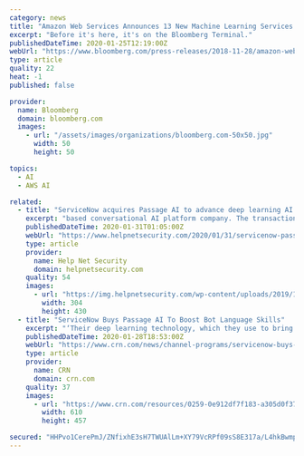 ```yaml
---
category: news
title: "Amazon Web Services Announces 13 New Machine Learning Services and Capabilities, Including a Custom Chip for Machine Learning"
excerpt: "Before it's here, it's on the Bloomberg Terminal."
publishedDateTime: 2020-01-25T12:19:00Z
webUrl: "https://www.bloomberg.com/press-releases/2018-11-28/amazon-web-services-announces-13-new-machine-learning-services-and-capabilities-including-a-custom-chip-for-machine-learning"
type: article
quality: 22
heat: -1
published: false

provider:
  name: Bloomberg
  domain: bloomberg.com
  images:
    - url: "/assets/images/organizations/bloomberg.com-50x50.jpg"
      width: 50
      height: 50

topics:
  - AI
  - AWS AI

related:
  - title: "ServiceNow acquires Passage AI to advance deep learning AI capabilities"
    excerpt: "based conversational AI platform company. The transaction will advance ServiceNow’s deep learning AI capabilities and will accelerate its vision of supporting all major languages across the company’s Now Platform and products, including ServiceNow ..."
    publishedDateTime: 2020-01-31T01:05:00Z
    webUrl: "https://www.helpnetsecurity.com/2020/01/31/servicenow-passage-ai/"
    type: article
    provider:
      name: Help Net Security
      domain: helpnetsecurity.com
    quality: 54
    images:
      - url: "https://img.helpnetsecurity.com/wp-content/uploads/2019/12/08122003/insecure64.jpg"
        width: 304
        height: 430
  - title: "ServiceNow Buys Passage AI To Boost Bot Language Skills"
    excerpt: "‘Their deep learning technology, which they use to bring on board a language and understand the intent, was very scalable ... It was a slam dunk for us to bring them on board,’ Debu Chatterjee, senior director, AI Engineering, with ServiceNow tells CRN. By O’Ryan Johnson January 28, 2020, 01:42 PM EST Demand from ServiceNow customers to ..."
    publishedDateTime: 2020-01-28T18:53:00Z
    webUrl: "https://www.crn.com/news/channel-programs/servicenow-buys-passage-ai-to-boost-bot-language-skills"
    type: article
    provider:
      name: CRN
      domain: crn.com
    quality: 37
    images:
      - url: "https://www.crn.com/resources/0259-0e912df7f183-a305d0f37f7a-1000/servicenow-stage.jpg"
        width: 610
        height: 457

secured: "HHPvo1CerePmJ/ZNfixhE3sH7TWUAlLm+XY79VcRPf09sS8E317a/L4hkBwmpF5KzDBqUixXtl2VxcYUTn4lntWwgxPldoEIEEJKyAaiM7eo3hceO9fTEH4HQrudENhJs5kxlMHdzYbzTpvDsC6hMo9oHHG+EINvT59vXM6sNzwc0jGz91w9q0dLbDCY7sHenK1pQ7rgocMBJ2obA7367ZeYme+nP9Cdi+kBrNgZm7yyWldN3ykaw1NCDJUxRO+d4HqPUIdm1Ae/7HobLDtOI8nai8Ebf171Sz6ZxTpE1OmxYx7zLyNjBS8Yt7tZT3C7;vAiCBEOb+wp4cf7d0pr8hQ=="
---
```


